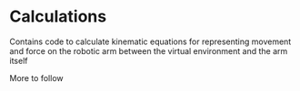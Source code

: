 # Calculations
Contains code to calculate kinematic equations for representing movement and force on the robotic arm between the virtual environment and the arm itself

More to follow
